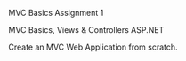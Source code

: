 MVC Basics Assignment 1 

MVC Basics, Views & Controllers ASP.NET

Create an MVC Web Application from scratch.
